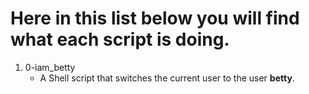 # Here in this list below you will find what each script is doing.

1. 0-iam_betty
   - A Shell script that switches the current user to the user **betty**.

